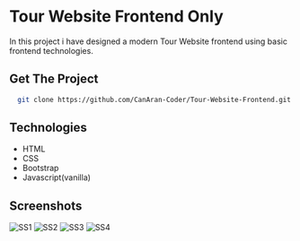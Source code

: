 # Tour Website Frontend Only

In this project i have designed a modern Tour Website frontend using basic frontend technologies.


## Get The Project

```bash
  git clone https://github.com/CanAran-Coder/Tour-Website-Frontend.git
```


## Technologies
- HTML
- CSS
- Bootstrap
- Javascript(vanilla)

## Screenshots

![SS1](img/githubImages/SS1)
![SS2](img/githubImages/SS2)
![SS3](img/githubImages/SS3)
![SS4](img/githubImages/SS4)

